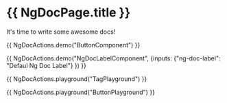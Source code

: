 # {{ NgDocPage.title }}

It's time to write some awesome docs!

{{ NgDocActions.demo("ButtonComponent") }}

{{ NgDocActions.demo("NgDocLabelComponent", {inputs: {"ng-doc-label": "Defaul Ng Doc Label"} }) }}

{{ NgDocActions.playground("TagPlayground") }}

{{ NgDocActions.playground("ButtonPlayground") }}